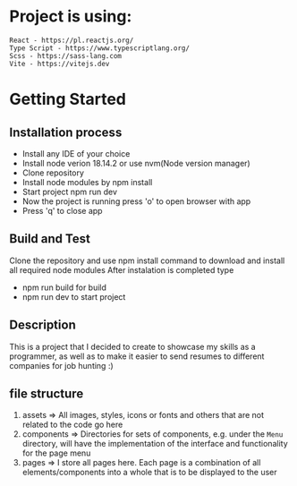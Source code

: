 # Project is using:
    React - https://pl.reactjs.org/
    Type Script - https://www.typescriptlang.org/
    Scss - https://sass-lang.com
    Vite - https://vitejs.dev

# Getting Started

## Installation process
- Install any IDE of your choice
- Install node verion 18.14.2 or use nvm(Node version manager)
- Clone repository 
- Install node modules by npm install
- Start project npm run dev
- Now the project is running press 'o' to open browser with app
- Press 'q' to close app

## Build and Test
Clone the repository and use npm install command to download and install all required node modules
After instalation is completed type 
- npm run build for build
- npm run dev to start project

## Description
This is a project that I decided to create to showcase my skills as a programmer, as well as to make it easier to send resumes to different companies for job hunting :)

## file structure
1. assets => 
   All images, styles, icons or fonts and others that are not related to the code go here
2. components => 
   Directories for sets of components, e.g. under the `Menu` directory, will have the implementation of the interface and functionality for the page menu
3. pages => 
   I store all pages here. Each page is a combination of all elements/components into a whole that is to be displayed to the user